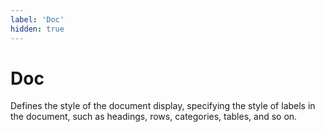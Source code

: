 ```yaml
---
label: 'Doc'
hidden: true
---
```


# Doc

Defines the style of the document display, specifying the style of labels in the document, such as headings, rows, categories, tables, and so on.

